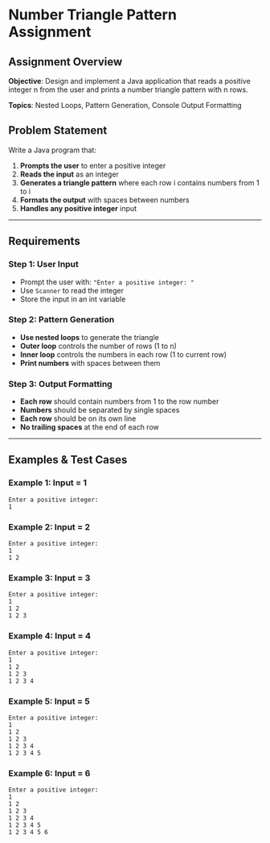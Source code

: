 # Number Triangle Pattern Assignment

## Assignment Overview

**Objective**: Design and implement a Java application that reads a positive integer n from the user and prints a number triangle pattern with n rows.

**Topics**: Nested Loops, Pattern Generation, Console Output Formatting  

## Problem Statement

Write a Java program that:

1. **Prompts the user** to enter a positive integer
2. **Reads the input** as an integer
3. **Generates a triangle pattern** where each row i contains numbers from 1 to i
4. **Formats the output** with spaces between numbers
5. **Handles any positive integer** input

---

## Requirements

### Step 1: User Input
- Prompt the user with: `"Enter a positive integer: "`
- Use `Scanner` to read the integer
- Store the input in an int variable

### Step 2: Pattern Generation
- **Use nested loops** to generate the triangle
- **Outer loop** controls the number of rows (1 to n)
- **Inner loop** controls the numbers in each row (1 to current row)
- **Print numbers** with spaces between them

### Step 3: Output Formatting
- **Each row** should contain numbers from 1 to the row number
- **Numbers** should be separated by single spaces
- **Each row** should be on its own line
- **No trailing spaces** at the end of each row

---

## Examples & Test Cases

### Example 1: Input = 1
```
Enter a positive integer: 
1
```

### Example 2: Input = 2
```
Enter a positive integer: 
1
1 2
```

### Example 3: Input = 3
```
Enter a positive integer: 
1
1 2
1 2 3
```

### Example 4: Input = 4
```
Enter a positive integer: 
1
1 2
1 2 3
1 2 3 4
```

### Example 5: Input = 5
```
Enter a positive integer: 
1
1 2
1 2 3
1 2 3 4
1 2 3 4 5
```

### Example 6: Input = 6
```
Enter a positive integer: 
1
1 2
1 2 3
1 2 3 4
1 2 3 4 5
1 2 3 4 5 6
```

